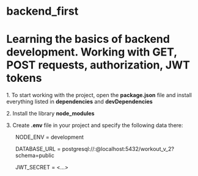 # backend_first
<h1>Learning the basics of backend development. Working with GET, POST requests, authorization, JWT tokens</h1>

<p>1. To start working with the project, open the <strong>package.json</strong> file and install everything listed in <strong>dependencies</strong> and <strong>devDependencies</strong></p>
<p>2. Install the library <strong>node_modules</strong></p>
<p>3. Create <strong>.env</strong> file in your project and specify the following data there:</p>
   <ul>NODE_ENV = development</ul>
   <ul>DATABASE_URL = postgresql://<user>:<password>@localhost:5432/workout_v_2?schema=public</ul>
   <ul>JWT_SECRET = <...></ul>
